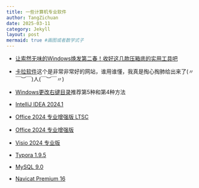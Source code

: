 ```yaml
---
title: 一些计算机专业软件
author: TangZichuan
date: 2025-03-11
category: Jekyll
layout: post
mermaid: true #画图或者数学式子
---
```


- [让索然无味的Windows焕发第二春！收好这几款压箱底的实用工具吧][9]

[9]:[https://blog.csdn.net/weixin_39589455/article/details/128105855](https://www.xn--ghqy5t5uf651b82d.com/#/?id=ep238-%e8%ae%a9%e7%b4%a2%e7%84%b6%e6%97%a0%e5%91%b3%e7%9a%84windows%e7%84%95%e5%8f%91%e7%ac%ac%e4%ba%8c%e6%98%a5%ef%bc%81%e6%94%b6%e5%a5%bd%e8%bf%99%e5%87%a0%e6%ac%be%e5%8e%8b%e7%ae%b1%e5%ba%95%e7%9a%84%e5%ae%9e%e7%94%a8%e5%b7%a5%e5%85%b7%e5%90%a7)

- [卡拉软件][12]这个是非常非常好的网站，谁用谁懂，我真是掏心掏肺给出来了(〃￣︶￣)人(￣︶￣〃)

[12]:https://www.rjctx.com/

- [Windows更改右键目录][1]推荐第5种和第4种方法

[1]:https://blog.csdn.net/weixin_39589455/article/details/128105855

- [IntelliJ IDEA 2024.1][2]

[2]:https://www.rjctx.com/41804.html

- [Office 2024 专业增强版 LTSC][3]

[3]:https://www.rjctx.com/34386.html

- [Office 2024 专业增强版][4]

[4]:https://www.rjctx.com/54604.html

- [Visio 2024 专业版][5]

[5]:https://www.rjctx.com/54357.html

- [Typora 1.9.5][6]

[6]:https://www.rjctx.com/58180.html

- [MySQL 9.0][7]

[7]:https://www.rjctx.com/57710.html

- [Navicat Premium 16][8]

[8]:https://www.rjctx.com/38803.html




